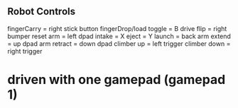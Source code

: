 ## Robot Controls
fingerCarry = right stick button
fingerDrop/load toggle = B
drive flip = right bumper
reset arm = left dpad
intake = X
eject = Y
launch = back
arm extend = up dpad
arm retract = down dpad
climber up = left trigger
climber down = right trigger
# driven with one gamepad (gamepad 1)